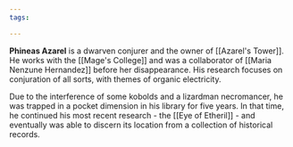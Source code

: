 ```yaml
---
tags:

---
```

**Phineas Azarel** is a dwarven conjurer and the owner of [[Azarel's Tower]]. He works with the [[Mage's College]] and was a collaborator of [[Maria Nenzune Hernandez]] before her disappearance. His research focuses on conjuration of all sorts, with themes of organic electricity.

Due to the interference of some kobolds and a lizardman necromancer, he was trapped in a pocket dimension in his library for five years. In that time, he continued his most recent research - the [[Eye of Etheril]] - and eventually was able to discern its location from a collection of historical records.